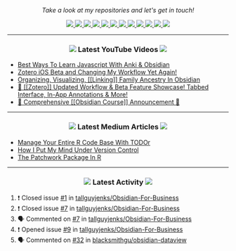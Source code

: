 <!-- Social Section -->
<p align="center">
  <i>Take a look at my repositories and let's get in touch!</i>

<p align="center">
  <a href= "https://github.com/tallguyjenks/">
    <img src="https://img.icons8.com/material-outlined/30/689d6a/source-code.png"/>
  </a>
  <a href= "https://www.linkedin.com/in/bryanjenks/">
    <img src="https://img.icons8.com/material-outlined/30/689d6a/linkedin.png"/>
  </a>
  <a href= "https://twitter.com/tallguyjenks">
    <img src="https://img.icons8.com/material-outlined/30/689d6a/twitter.png"/>
  </a>
  <a href= "https://www.bryanjenks.dev">
    <img src="https://img.icons8.com/material-outlined/30/689d6a/geography.png"/>
  </a>
  <a href="https://www.buymeacoffee.com/tallguyjenks">
    <img src="https://img.icons8.com/material-outlined/30/689d6a/cafe.png"/>
  </a>
  <a href="https://www.youtube.com/c/BryanJenksTech?sub_confirmation=1">
    <img src="https://img.icons8.com/material-outlined/30/689d6a/youtube-play.png"/>
  </a>
  <a href="https://www.twitch.tv/tallguyjenks">
    <img src="https://img.icons8.com/material-outlined/24/689d6a/twitch.png"/>
  </a>
  <a href="https://orcid.org/0000-0002-9604-3069">
    <img src="https://img.icons8.com/material-outlined/30/689d6a/camera-addon-identification.png"/>
  </a>
  <a href="https://github.com/tallguyjenks/CV/blob/master/CV.pdf">
    <img src="https://img.icons8.com/material-outlined/30/689d6a/parse-from-clipboard.png"/>
  </a>
  <a href="mailto:bryan@bryanjenks.dev">
    <img src="https://img.icons8.com/ios-glyphs/30/689d6a/physics.png"/>
  </a>
  <a href="https://medium.com/@tallguyjenks">
    <img src="https://img.icons8.com/ios-filled/30/689d6a/medium-new.png"/>
  </a>
  <a href="https://stackoverflow.com/users/12339658/tallguyjenks">
    <img src="https://img.icons8.com/metro/26/689d6a/stackoverflow.png"/>
  </a>

  
</p>

---
  
<h3 align="center"><a href="https://www.youtube.com/c/BryanJenksTech?sub_confirmation=1"><img src="https://img.icons8.com/material-outlined/30/689d6a/youtube-play.png"/></a> Latest YouTube Videos <a href="https://www.youtube.com/c/BryanJenksTech?sub_confirmation=1"><img src="https://img.icons8.com/material-outlined/30/689d6a/youtube-play.png"/></a></h3>

<!-- YOUTUBE:START -->
- [Best Ways To Learn Javascript With Anki & Obsidian](https://www.youtube.com/watch?v=43KOH-l-SYo)
- [Zotero iOS Beta and Changing My Workflow Yet Again!](https://www.youtube.com/watch?v=yjN-sdvhH3A)
- [Organizing, Visualizing, [[Linking]] Family Ancestry In Obsidian](https://www.youtube.com/watch?v=vCPaO0Wv8Lg)
- [📝️ [[Zotero]] Updated Workflow & Beta Feature Showcase! Tabbed Interface, In-App Annotations & More!](https://www.youtube.com/watch?v=7qW2DEz6qrk)
- [📣️ Comprehensive [[Obsidian Course]] Announcement 📣️](https://www.youtube.com/watch?v=ZyZFvLSyG4U)
<!-- YOUTUBE:END -->

---

<h3 align="center"><a href="https://medium.com/@tallguyjenks"><img src="https://img.icons8.com/ios-filled/30/689d6a/medium-new.png"/></a> Latest Medium Articles <a href="https://medium.com/@tallguyjenks"><img src="https://img.icons8.com/ios-filled/30/689d6a/medium-new.png"/></a></h3>


<!-- ARTICLES:START -->
- [Manage Your Entire R Code Base With TODOr](https://towardsdatascience.com/manage-your-entire-r-code-base-with-todor-76dcd7abad9?source=rss-32e452bd16bd------2)
- [How I Put My Mind Under Version Control](https://medium.com/analytics-vidhya/how-i-put-my-mind-under-version-control-24caea37b8a5?source=rss-32e452bd16bd------2)
- [The Patchwork Package In R](https://medium.com/analytics-vidhya/the-patchwork-package-in-r-9468e4a7cd29?source=rss-32e452bd16bd------2)
<!-- ARTICLES:END -->

---

<h3 align="center"><a href= "https://github.com/tallguyjenks/"><img src="https://img.icons8.com/material-outlined/30/689d6a/cafe.png"/></a> Latest Activity <a href= "https://github.com/tallguyjenks/"><img src="https://img.icons8.com/metro/26/689d6a/stackoverflow.png"/></a></h3>

<!--START_SECTION:activity-->
1. ❗️ Closed issue [#1](https://github.com/tallguyjenks/Obsidian-For-Business/issues/1) in [tallguyjenks/Obsidian-For-Business](https://github.com/tallguyjenks/Obsidian-For-Business)
2. ❗️ Closed issue [#7](https://github.com/tallguyjenks/Obsidian-For-Business/issues/7) in [tallguyjenks/Obsidian-For-Business](https://github.com/tallguyjenks/Obsidian-For-Business)
3. 🗣 Commented on [#7](https://github.com/tallguyjenks/Obsidian-For-Business/issues/7) in [tallguyjenks/Obsidian-For-Business](https://github.com/tallguyjenks/Obsidian-For-Business)
4. ❗️ Opened issue [#9](https://github.com/tallguyjenks/Obsidian-For-Business/issues/9) in [tallguyjenks/Obsidian-For-Business](https://github.com/tallguyjenks/Obsidian-For-Business)
5. 🗣 Commented on [#32](https://github.com/blacksmithgu/obsidian-dataview/issues/32) in [blacksmithgu/obsidian-dataview](https://github.com/blacksmithgu/obsidian-dataview)
<!--END_SECTION:activity-->
